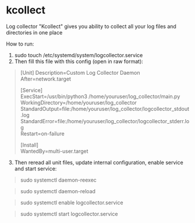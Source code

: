 # kcollect
Log collector "Kcollect" gives you ability to collect all your log files and directories in one place

How to run:
1. sudo touch /etc/systemd/system/logcollector.service
2. Then fill this file with this config (open in raw format):

>[Unit]
> Description=Custom Log Collector Daemon  
> After=network.target  
>   
> [Service]  
> ExecStart=/usr/bin/python3 /home/youruser/log_collector/main.py  
> WorkingDirectory=/home/youruser/log_collector  
> StandardOutput=file:/home/youruser/log_collector/logcollector_stdout.log  
> StandardError=file:/home/youruser/log_collector/logcollector_stderr.log  
> Restart=on-failure  
>   
> [Install]  
> WantedBy=multi-user.target  

3. Then reread all unit files, update internal configuration, enable service and start service:
    
> sudo systemctl daemon-reexec

> sudo systemctl daemon-reload

> sudo systemctl enable logcollector.service

> sudo systemctl start logcollector.service
